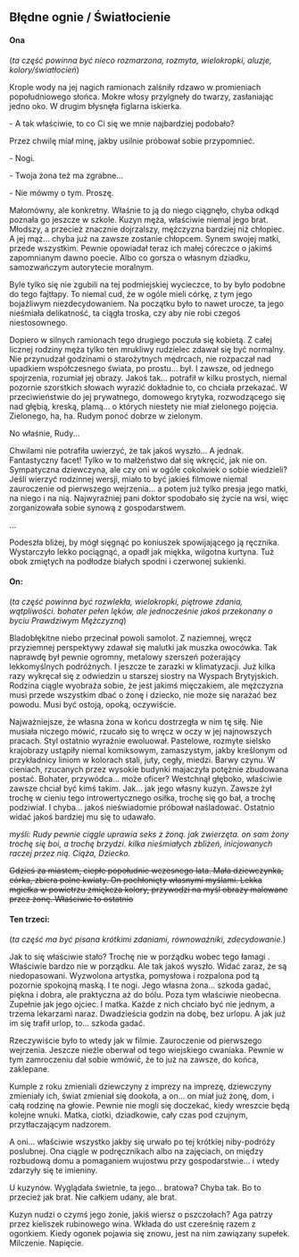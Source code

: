 ## Błędne ognie / Światłocienie

#### Ona

(_ta część powinna być nieco rozmarzona, rozmyta, wielokropki, aluzje, kolory/światłocień_)

Krople wody na jej nagich ramionach zalśniły rdzawo w promieniach popołudniowego słońca. Mokre włosy przylgneły do twarzy, zasłaniając jedno oko. W drugim błysnęła figlarna iskierka.

\- A tak właściwie, to co Ci się we mnie najbardziej podobało?  

Przez chwilę miał minę, jakby usilnie próbował sobie przypomnieć.

\- Nogi.

\- Twoja żona też ma zgrabne...

\- Nie mówmy o tym. Proszę.

Małomówny, ale konkretny. Właśnie to ją do niego ciągnęło, chyba odkąd poznała go jeszcze w szkole. Kuzyn męża, właściwie niemal jego brat. Młodszy, a przecież znacznie dojrzalszy, mężczyzna bardziej niż chłopiec. A jej mąż... chyba już na zawsze zostanie chłopcem. Synem swojej matki, przede wszystkim. Pewnie opowiadał teraz ich małej córeczce o jakimś zapomnianym dawno poecie. Albo co gorsza o własnym dziadku, samozwańczym autorytecie moralnym. 

Byle tylko się nie zgubili na tej podmiejskiej wycieczce, to by było podobne do tego fajtłapy. To niemal cud, że w ogóle mieli córkę, z tym jego bojaźliwym niezdecydowaniem. Na początku było to nawet urocze, ta jego nieśmiała delikatność, ta ciągła troska, czy aby nie robi czegoś niestosownego. 

Dopiero w silnych ramionach tego drugiego poczuła się kobietą. Z całej licznej rodziny męża tylko ten mrukliwy rudzielec zdawał się być normalny. Nie przynudzał godzinami o starożytnych mędrcach, nie rozpaczał nad upadkiem współczesnego świata, po prostu... był. I zawsze, od jednego spojrzenia, rozumiał jej obrazy. Jakoś tak... potrafił w kilku prostych, niemal pozornie szorstkich słowach wyrazić dokładnie to, co chciała przekazać. W przeciwieństwie do jej prywatnego, domowego krytyka, rozwodzącego się nad głębią, kreską, plamą... o których niestety nie miał zielonego pojęcia. Zielonego, ha, ha. Rudym ponoć dobrze w zielonym. 

No właśnie, Rudy... 

Chwilami nie potrafiła uwierzyć, że tak jakoś wyszło... A jednak. Fantastyczny facet! Tylko w to małżeństwo dał się wkręcić, jak nie on. Sympatyczna dziewczyna, ale czy oni w ogóle cokolwiek o sobie wiedzieli? Jeśli wierzyć rodzinnej wersji, miało to być jakieś filmowe niemal zauroczenie od pierwszego wejrzenia... a potem  już tylko presja jego matki, na niego i na nią. Najwyraźniej pani doktor spodobało się życie na wsi, więc zorganizowała sobie synową z gospodarstwem.

...

Podeszła bliżej, by mógł sięgnąć po koniuszek spowijającego ją ręcznika. Wystarczyło lekko pociągnąć, a opadł jak miękka, wilgotna kurtyna. Tuż obok zmiętych na podłodze białych spodni i czerwonej sukienki.

#### On: 

(_ta część powinna być rozwlekła, wielokropki, piętrowe zdania, wątpliwości. bohater pełen lęków, ale jednocześnie jakoś przekonany o byciu Prawdziwym Mężczyzną_)

Bladobłękitne niebo przecinał powoli samolot. Z naziemnej, wręcz przyziemnej perspektywy zdawał się malutki jak muszka owocówka. Tak naprawdę był pewnie ogromny, metalowy szerszeń pożerający lekkomyślnych podróżnych. I jeszcze te zarazki w klimatyzacji. Już kilka razy wykręcał się z odwiedzin u starszej siostry na Wyspach Brytyjskich. Rodzina ciągle wyobraża sobie, że jest jakimś mięczakiem, ale mężczyzna musi przede wszystkim dbać o żonę i dziecko, nie może się narażać bez powodu. Musi być ostoją, opoką, oczywiście. 

Najważniejsze, że własna żona w końcu dostrzegła w nim tę siłę. Nie musiała niczego mówić, rzucało się to wręcz w oczy w jej najnowszych pracach. Styl ostatnio wyraźnie ewoluował. Pastelowe, rozmyte sielsko krajobrazy ustąpiły niemal komiksowym, zamaszystym, jakby kreślonym od przykładnicy liniom w kolorach stali, juty, cegły, miedzi. Barwy czynu. W cieniach, rzucanych przez wysokie budynki majaczyła potężnie zbudowana postać. Bohater, przywódca... może oficer? Westchnął głęboko, właściwie zawsze chciał być kimś takim. Jak... jak jego własny kuzyn. Zawsze żył trochę w cieniu tego introwertycznego osiłka, trochę się go bał, a trochę podziwiał. I chyba... jakoś nieświadomie próbował naśladować. Ostatnio widać jakoś bardziej mu się to udawało. 

_myśli: Rudy pewnie ciągle uprawia seks z żoną. jak zwierzęta. on sam żony trochę się boi, a trochę brzydzi. kilka nieśmiałych zbliżeń, inicjowanych raczej przez nią. Ciąża, Dziecko._


~~Gdzieś za miastem, ciepłe popołudnie wczesnego lata. Mała dziewczynka, córka, zbiera polne kwiaty. On pochłonięty własnymi myślami. Lekka mgiełka w powietrzu zmiękcza kolory, przywodzi na myśl obrazy malowane przez żonę. Właściwie to ostatnio~~ 



#### Ten trzeci:

(_ta część ma być pisana krótkimi zdaniami, równoważniki, zdecydowanie._)

Jak to się właściwie stało? Trochę nie w porządku wobec tego łamagi . Właściwie bardzo nie w porządku. Ale tak jakoś wyszło. Widać zaraz, że są niedopasowani. Wyzwolona artystka, pomysłowa i rozpalona pod tą pozornie spokojną maską. I te nogi. Jego własna żona... szkoda gadać, piękna i dobra, ale praktyczna aż do bólu. Poza tym właściwie nieobecna. Zupełnie jak jego ojciec. I matka. Każde z nich chciało być nie jednym, a trzema lekarzami naraz. Dwadzieścia godzin na dobę, bez urlopu. A jak już im się trafił urlop, to... szkoda gadać. 

Rzeczywiście było to wtedy jak w filmie. Zauroczenie od pierwszego wejrzenia. Jeszcze nieźle oberwał od tego wiejskiego cwaniaka. Pewnie w tym zamroczeniu dał sobie wmówić, że to już na zawsze, do końca, zaklepane. 

Kumple z roku zmieniali dziewczyny z imprezy na imprezę, dziewczyny zmieniały ich, świat zmieniał się dookoła, a on... on miał już żonę, dom, i całą rodzinę na głowie. Pewnie nie mogli się doczekać, kiedy wreszcie będą kolejne wnuki. Matka, ciotki, dziadkowie, cały czas pod czujnym, przytłaczającym nadzorem. 

A oni... właściwie wszystko jakby się urwało po tej krótkiej niby-podróży poslubnej. Ona ciągle w podręcznikach albo na zajęciach, on między rozbudową domu a pomaganiem wujostwu przy gospodarstwie... i wtedy zdarzyły się te imieniny. 

U kuzynów. Wyglądała świetnie, ta jego... bratowa? Chyba tak. Bo to przecież jak brat. Nie całkiem udany, ale brat.

Kuzyn nudzi o czymś jego żonie, jakiś wiersz o pszczołach? Aga patrzy przez kieliszek rubinowego wina. Wkłada do ust czereśnię razem z ogonkiem. Kiedy ogonek pojawia się znowu, jest na nim zawiązany supełek. Milczenie. Napięcie.



